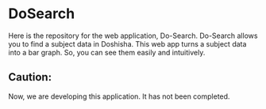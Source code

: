 # DoSearch
Here is the repository for the web application, Do-Search. Do-Search allows you to find a subject data in Doshisha. This web app turns a subject data into a bar graph. So, you can see them easily and intuitively.

## Caution:
Now, we are developing this application. It has not been completed.
